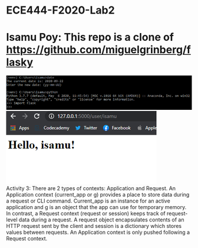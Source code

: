 # ECE444-F2020-Lab2
# Isamu Poy: This repo is a clone of https://github.com/miguelgrinberg/flasky
![stamp](https://github.com/isamumu/ECE444-F2020-Lab2/blob/master/time%20stamp.PNG)
![dynamic](https://github.com/isamumu/ECE444-F2020-Lab2/blob/master/dynamic%20input.PNG)
<br />
Activity 3: There are 2 types of contexts: Application and Request. An Application context (current_app or  g) provides a place to store data during a request or CLI command. Current_app is an instance for an active application and g is an object that the app can use for temporary memory. In contrast, a Request context (request or session) keeps track of request-level data during a request. A request object encapsulates contents of an HTTP request sent by the client and session is a dictionary which stores values between requests. An Application context is only pushed following a Request context.
